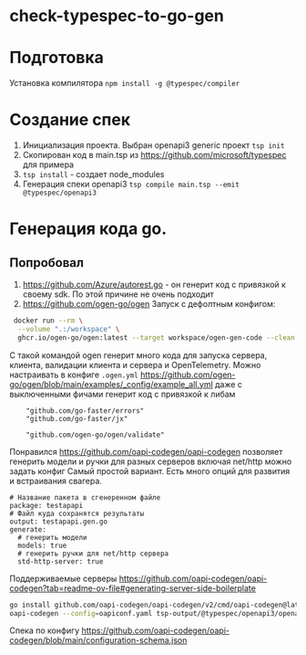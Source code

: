 # check-typespec-to-go-gen

# Подготовка
Установка компилятора
`npm install -g @typespec/compiler`
# Создание спек
1. Инициализация проекта. Выбран openapi3 generic проект
`tsp init`
2. Скопирован код в main.tsp из https://github.com/microsoft/typespec для примера
3. `tsp install` - создает node_modules
4. Генерация спеки openapi3
`tsp compile main.tsp --emit @typespec/openapi3`

# Генерация кода go.
## Попробовал
1. https://github.com/Azure/autorest.go - он генерит код с привязкой к своему sdk. По этой причине не очень подходит
2. https://github.com/ogen-go/ogen
Запуск с дефолтным конфигом:
```sh
 docker run --rm \
  --volume ".:/workspace" \
  ghcr.io/ogen-go/ogen:latest --target workspace/ogen-gen-code --clean workspace/tsp-output/@typespec/openapi3/openapi.yaml
```
С такой командой ogen генерит много кода для запуска сервера, клиента, валидации клиента и сервера и OpenTelemetry.
Можно настраивать в конфиге
`.ogen.yml`
https://github.com/ogen-go/ogen/blob/main/examples/_config/example_all.yml
даже с выключенными фичами генерит код с привязкой к либам
```
	"github.com/go-faster/errors"
	"github.com/go-faster/jx"

	"github.com/ogen-go/ogen/validate"
```

Понравился https://github.com/oapi-codegen/oapi-codegen
позволяет генерить модели и ручки для разных серверов включая net/http
можно задать конфиг
Самый простой вариант. Есть много опций для развития и встраивания свагера.
```
# Название пакета в сгенеренном файле
package: testapapi
# Файл куда сохранятся результаты
output: testapapi.gen.go
generate:
  # генерить модели
  models: true
  # генерить ручки для net/http сервера
  std-http-server: true
```
Поддерживаемые серверы  https://github.com/oapi-codegen/oapi-codegen?tab=readme-ov-file#generating-server-side-boilerplate
```sh
go install github.com/oapi-codegen/oapi-codegen/v2/cmd/oapi-codegen@latest
oapi-codegen --config=oapiconf.yaml tsp-output/@typespec/openapi3/openapi.yaml
```
Спека по конфигу https://github.com/oapi-codegen/oapi-codegen/blob/main/configuration-schema.json
